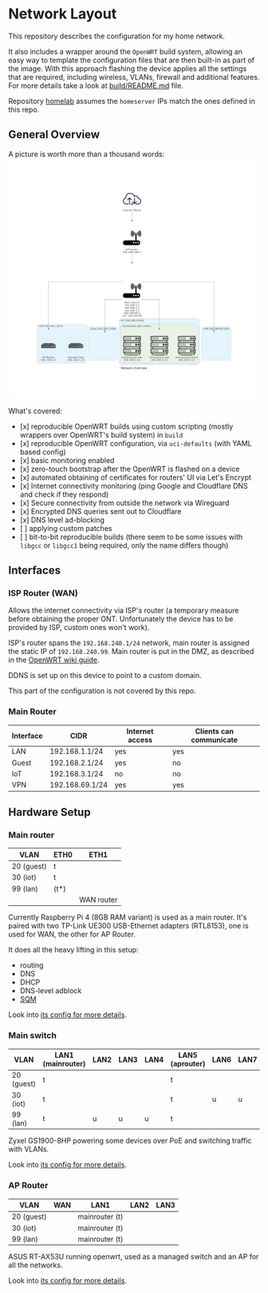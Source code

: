 # Network Layout

This repository describes the configuration for my home network.

It also includes a wrapper around the `OpenWRT` build system,
allowing an easy way to template the configuration files that are then
built-in as part of the image.
With this approach flashing the device applies all the settings that are required,
including wireless, VLANs, firewall and additional features.
For more details take a look at [build/README.md](build/README.md) file.

Repository [homelab](https://github.com/dezeroku/homelab) assumes the
`homeserver` IPs match the ones defined in this repo.

## General Overview

A picture is worth more than a thousand words:
![Network Overview](docs/diagrams/created/network_overview.png?raw=true "Network Overview")

What's covered:

- \[x\] reproducible OpenWRT builds using custom scripting (mostly wrappers over OpenWRT's build system) in `build`
- \[x\] reproducible OpenWRT configuration, via `uci-defaults` (with YAML based config)
- \[x\] basic monitoring enabled
- \[x\] zero-touch bootstrap after the OpenWRT is flashed on a device
- \[x\] automated obtaining of certificates for routers' UI via Let's Encrypt
- \[x\] Internet connectivity monitoring (ping Google and Cloudflare DNS and check if they respond)
- \[x\] Secure connectivity from outside the network via Wireguard
- \[x\] Encrypted DNS queries sent out to Cloudflare
- \[x\] DNS level ad-blocking
- \[ \] applying custom patches
- \[ \] bit-to-bit reproducible builds (there seem to be some issues with `libgcc` or `libgcc1` being required, only the name differs though)

## Interfaces

### ISP Router (WAN)

Allows the internet connectivity via ISP's router (a temporary measure before obtaining the proper ONT. Unfortunately the device has to be provided by ISP, custom ones won't work).

ISP's router spans the `192.168.240.1/24` network, main router is assigned the static IP of `192.168.240.99`.
Main router is put in the DMZ, as described in the [OpenWRT wiki guide](https://openwrt.org/docs/guide-user/network/wan/dmz-based-bridge-mode).

DDNS is set up on this device to point to a custom domain.

This part of the configuration is not covered by this repo.

### Main Router

| Interface | CIDR            | Internet access | Clients can communicate |
| --------- | --------------- | --------------- | ----------------------- |
| LAN       | 192.168.1.1/24  | yes             | yes                     |
| Guest     | 192.168.2.1/24  | yes             | no                      |
| IoT       | 192.168.3.1/24  | no              | no                      |
| VPN       | 192.168.69.1/24 | yes             | yes                     |

## Hardware Setup

### Main router

| VLAN       | ETH0  | ETH1       |
| ---------- | ----- | ---------- |
| 20 (guest) | t     |            |
| 30 (iot)   | t     |            |
| 99 (lan)   | (t\*) |            |
|            |       | WAN router |

Currently Raspberry Pi 4 (8GB RAM variant) is used as a main router.
It's paired with two TP-Link UE300 USB-Ethernet adapters (RTL8153), one is used for WAN, the other for AP Router.

It does all the heavy lifting in this setup:

- routing
- DNS
- DHCP
- DNS-level adblock
- [SQM](https://openwrt.org/docs/guide-user/network/traffic-shaping/sqm)

Look into [its config for more details](build/config/rpi4b/template-variables.yaml).

### Main switch

| VLAN       | LAN1 (mainrouter) | LAN2 | LAN3 | LAN4 | LAN5 (aprouter) | LAN6 | LAN7 | LAN8 |
| ---------- | ----------------- | ---- | ---- | ---- | --------------- | ---- | ---- | ---- |
| 20 (guest) | t                 |      |      |      | t               |      |      |      |
| 30 (iot)   | t                 |      |      |      | t               | u    | u    | u    |
| 99 (lan)   | t                 | u    | u    | u    | t               |      |      |      |

Zyxel GS1900-8HP powering some devices over PoE and switching traffic with VLANs.

Look into [its config for more details](build/config/zyxel-gs1900-8hp-v2/template-variables.yaml).

### AP Router

| VLAN       | WAN | LAN1           | LAN2 | LAN3 |
| ---------- | --- | -------------- | ---- | ---- |
| 20 (guest) |     | mainrouter (t) |      |      |
| 30 (iot)   |     | mainrouter (t) |      |      |
| 99 (lan)   |     | mainrouter (t) |      |      |

ASUS RT-AX53U running openwrt, used as a managed switch and an AP for all the networks.

Look into [its config for more details](build/config/asus-rt-ax53u/template-variables.yaml).
